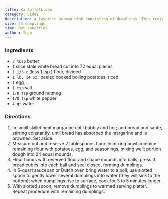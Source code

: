```yaml
---
title: Kartoffelkloße
category: Sides
description: A favorite German dish consisting of dumplings. This recipe has not been tested yet, but appears promising and seems like the right method.
size: 24 dumplings
time: Not specified
author: Ingo
---
```


### Ingredients

* `2 tbsp` butter
* `1` slice stale white bread cut into 72 equal pieces
* `1 1/3 c` (less 1 tsp.) flour, divided
* `1 lb. 14 oz.` peeled cooked boiling potatoes, riced
* `1` egg
* `1 tsp` salt
* `1/8 tsp` ground nutmeg
* `1/8 tsp` white pepper
* `4 qt` water

### Directions

1. In small skillet heat margarine until bubbly and hot; add bread and saute, stirring constantly, until bread has absorbed the margarine and is browned. Set aside. 
2. Measure out and reserve 2 tablespoons flour. In mixing bowl combine remaining flour with potatoes, egg, and seasonings, mixing well; portion dough into 24 equal mounds. 
3. Flour hands with reserved flour and shape mounds into balls; press 3 bread cubes into each ball and seal closed, forming dumplings.
4. In 5-quart saucepan or Dutch oven bring water to a boil; use slotted spoon to gently lower several dumplings into water (they will sink to the bottom); when dumplings rise to surface, cook for 3 to 5 minutes longer. 
5. With slotted spoon, remove dumplings to warmed serving platter. Repeat procedure with remaining dumplings.